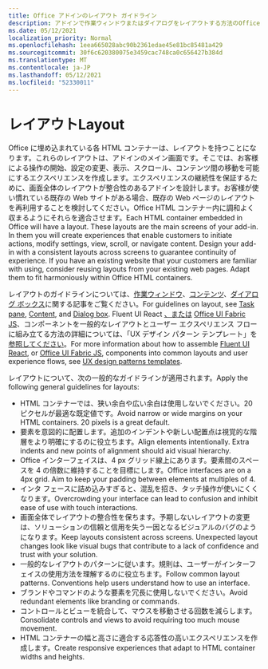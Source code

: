 ```yaml
---
title: Office アドインのレイアウト ガイドライン
description: アドインで作業ウィンドウまたはダイアログをレイアウトする方法のOfficeを取得します。
ms.date: 05/12/2021
localization_priority: Normal
ms.openlocfilehash: 1eea665028abc90b2361edae45e81bc85481a429
ms.sourcegitcommit: 30f6c620380075e3459cac748ca0c656427b384d
ms.translationtype: MT
ms.contentlocale: ja-JP
ms.lasthandoff: 05/12/2021
ms.locfileid: "52330011"
---
```

# <a name="layout"></a><span data-ttu-id="61f24-103">レイアウト</span><span class="sxs-lookup"><span data-stu-id="61f24-103">Layout</span></span>

<span data-ttu-id="61f24-p101">Office に埋め込まれている各 HTML コンテナーは、レイアウトを持つことになります。これらのレイアウトは、アドインのメイン画面です。そこでは、お客様による操作の開始、設定の変更、表示、スクロール、コンテンツ間の移動を可能にするエクスペリエンスを作成します。エクスペリエンスの継続性を保証するために、画面全体のレイアウトが整合性のあるアドインを設計します。お客様が使い慣れている既存の Web サイトがある場合、既存の Web ページのレイアウトを再利用することを検討してください。Office HTML コンテナー内に調和よく収まるようにそれらを適合させます。</span><span class="sxs-lookup"><span data-stu-id="61f24-p101">Each HTML container embedded in Office will have a layout. These layouts are the main screens of your add-in. In them you will create experiences that enable customers to initiate actions, modify settings, view, scroll, or navigate content. Design your add-in with a consistent layouts across screens to guarantee continuity of experience. If you have an existing website that your customers are familiar with using, consider reusing layouts from your existing web pages. Adapt them to fit harmoniously within Office HTML containers.</span></span>

<span data-ttu-id="61f24-110">レイアウトのガイドラインについては、[作業ウィンドウ](task-pane-add-ins.md)、[コンテンツ](content-add-ins.md)、[ダイアログ ボックス](dialog-boxes.md)に関する記事をご覧ください。</span><span class="sxs-lookup"><span data-stu-id="61f24-110">For guidelines on layout, see [Task pane](task-pane-add-ins.md), [Content](content-add-ins.md), and [Dialog box](dialog-boxes.md).</span></span> <span data-ttu-id="61f24-111">Fluent UI React [、または](using-office-ui-fabric-react.md) [Office UI Fabric JS](fabric-core.md)、コンポーネントを一般的なレイアウトとユーザー エクスペリエンス フローに組み立てる方法の詳細については、「UX デザイン パターン テンプレート」を[参照してください](ux-design-pattern-templates.md)。</span><span class="sxs-lookup"><span data-stu-id="61f24-111">For more information about how to assemble [Fluent UI React](using-office-ui-fabric-react.md), or [Office UI Fabric JS](fabric-core.md), components into common layouts and user experience flows, see [UX design patterns templates](ux-design-pattern-templates.md).</span></span>

<span data-ttu-id="61f24-112">レイアウトについて、次の一般的なガイドラインが適用されます。</span><span class="sxs-lookup"><span data-stu-id="61f24-112">Apply the following general guidelines for layouts:</span></span>

*   <span data-ttu-id="61f24-p103">HTML コンテナーでは、狭い余白や広い余白は使用しないでください。20 ピクセルが最適な既定値です。</span><span class="sxs-lookup"><span data-stu-id="61f24-p103">Avoid narrow or wide margins on your HTML containers. 20 pixels is a great default.</span></span>
*   <span data-ttu-id="61f24-p104">要素を意図的に配置します。追加のインデントや新しい配置点は視覚的な階層をより明確にするのに役立ちます。</span><span class="sxs-lookup"><span data-stu-id="61f24-p104">Align elements intentionally. Extra indents and new points of alignment should aid visual hierarchy.</span></span>
*   <span data-ttu-id="61f24-p105">Office インターフェイスは、4 px グリッド線上にあります。要素間のスペースを 4 の倍数に維持することを目標にします。</span><span class="sxs-lookup"><span data-stu-id="61f24-p105">Office interfaces are on a 4px grid. Aim to keep your padding between elements at multiples of 4.</span></span>
*   <span data-ttu-id="61f24-119">インタ フェースに詰め込みすぎると、混乱を招き、タッチ操作が使いにくくなります。</span><span class="sxs-lookup"><span data-stu-id="61f24-119">Overcrowding your interface can lead to confusion and inhibit ease of use with touch interactions.</span></span>
*   <span data-ttu-id="61f24-p106">画面全体でレイアウトの整合性を保ちます。予期しないレイアウトの変更は、ソリューションの信頼と信用を失う一因となるビジュアルのバグのようになります。</span><span class="sxs-lookup"><span data-stu-id="61f24-p106">Keep layouts consistent across screens. Unexpected layout changes look like visual bugs that contribute to a lack of confidence and trust with your solution.</span></span>
*   <span data-ttu-id="61f24-p107">一般的なレイアウトのパターンに従います。規則は、ユーザーがインターフェイスの使用方法を理解するのに役立ちます。</span><span class="sxs-lookup"><span data-stu-id="61f24-p107">Follow common layout patterns. Conventions help users understand how to use an interface.</span></span>
*   <span data-ttu-id="61f24-124">ブランドやコマンドのような要素を冗長に使用しないでください。</span><span class="sxs-lookup"><span data-stu-id="61f24-124">Avoid redundant elements like branding or commands.</span></span>
*   <span data-ttu-id="61f24-125">コントロールとビューを統合して、マウスを移動させる回数を減らします。</span><span class="sxs-lookup"><span data-stu-id="61f24-125">Consolidate controls and views to avoid requiring too much mouse movement.</span></span>
*   <span data-ttu-id="61f24-126">HTML コンテナーの幅と高さに適合する応答性の高いエクスペリエンスを作成します。</span><span class="sxs-lookup"><span data-stu-id="61f24-126">Create responsive experiences that adapt to HTML container widths and heights.</span></span>
